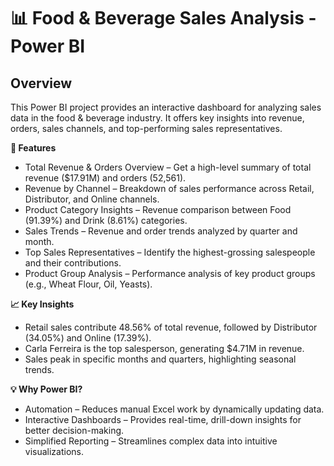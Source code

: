
# 📊 Food & Beverage Sales Analysis - Power BI

## Overview

This Power BI project provides an interactive dashboard for analyzing sales data in the food & beverage industry. It offers key insights into revenue, orders, sales channels, and top-performing sales representatives.

**🚀 Features**
* Total Revenue & Orders Overview – Get a high-level summary of total revenue ($17.91M) and orders (52,561).
* Revenue by Channel – Breakdown of sales performance across Retail, Distributor, and Online channels.
* Product Category Insights – Revenue comparison between Food (91.39%) and Drink (8.61%) categories.
* Sales Trends – Revenue and order trends analyzed by quarter and month.
* Top Sales Representatives – Identify the highest-grossing salespeople and their contributions.
* Product Group Analysis – Performance analysis of key product groups (e.g., Wheat Flour, Oil, Yeasts).

**📈 Key Insights**
* Retail sales contribute 48.56% of total revenue, followed by Distributor (34.05%) and Online (17.39%).
* Carla Ferreira is the top salesperson, generating $4.71M in revenue.
* Sales peak in specific months and quarters, highlighting seasonal trends.

**💡 Why Power BI?**
* Automation – Reduces manual Excel work by dynamically updating data.
* Interactive Dashboards – Provides real-time, drill-down insights for better decision-making.
* Simplified Reporting – Streamlines complex data into intuitive visualizations. 
